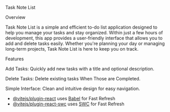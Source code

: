 
Task Note List

Overview

Task Note List is a simple and efficient to-do list application designed to help you manage your tasks and stay organized. Within just a few hours of development, this app provides a user-friendly interface that allows you to add and delete tasks easily. Whether you're planning your day or managing long-term projects, Task Note List is here to keep you on track.


Features


Add Tasks: Quickly add new tasks with a title and optional description.

Delete Tasks: Delete existing tasks When Those are Completed.

Simple Interface: Clean and intuitive design for easy navigation.
- [@vitejs/plugin-react](https://github.com/vitejs/vite-plugin-react/blob/main/packages/plugin-react/README.md) uses [Babel](https://babeljs.io/) for Fast Refresh
- [@vitejs/plugin-react-swc](https://github.com/vitejs/vite-plugin-react-swc) uses [SWC](https://swc.rs/) for Fast Refresh
